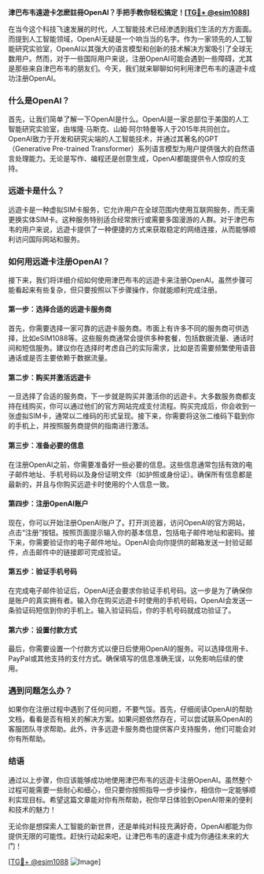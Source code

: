 **津巴布韦遠遊卡怎麽註冊OpenAI？手把手教你轻松搞定！[[TG💪+ @esim1088](https://t.me/s/esim1088)]**

在当今这个科技飞速发展的时代，人工智能技术已经渗透到我们生活的方方面面。而提到人工智能领域，OpenAI无疑是一个响当当的名字。作为一家领先的人工智能研究实验室，OpenAI以其强大的语言模型和创新的技术解决方案吸引了全球无数用户。然而，对于一些国际用户来说，注册OpenAI可能会遇到一些障碍，尤其是那些来自津巴布韦的朋友们。今天，我们就来聊聊如何利用津巴布韦的遠遊卡成功注册OpenAI。

### 什么是OpenAI？

首先，让我们简单了解一下OpenAI是什么。OpenAI是一家总部位于美国的人工智能研究实验室，由埃隆·马斯克、山姆·阿尔特曼等人于2015年共同创立。OpenAI致力于开发和研究尖端的人工智能技术，并通过其著名的GPT（Generative Pre-trained Transformer）系列语言模型为用户提供强大的自然语言处理能力。无论是写作、编程还是创意生成，OpenAI都能提供令人惊叹的支持。

### 远遊卡是什么？

远遊卡是一种虚拟SIM卡服务，它允许用户在全球范围内使用互联网服务，而无需更换实体SIM卡。这种服务特别适合经常旅行或需要多国漫游的人群。对于津巴布韦的用户来说，远遊卡提供了一种便捷的方式来获取稳定的网络连接，从而能够顺利访问国际网站和服务。

### 如何用远遊卡注册OpenAI？

接下来，我们将详细介绍如何使用津巴布韦的远遊卡来注册OpenAI。虽然步骤可能看起来有些复杂，但只要按照以下步骤操作，你就能顺利完成注册。

#### 第一步：选择合适的远遊卡服务商

首先，你需要选择一家可靠的远遊卡服务商。市面上有许多不同的服务商可供选择，比如eSIM1088等。这些服务商通常会提供多种套餐，包括数据流量、通话时间和短信服务。建议你在选择时考虑自己的实际需求，比如是否需要频繁使用语音通话或是否主要依赖于数据流量。

#### 第二步：购买并激活远遊卡

一旦选择了合适的服务商，下一步就是购买并激活你的远遊卡。大多数服务商都支持在线购买，你可以通过他们的官方网站完成支付流程。购买完成后，你会收到一张虚拟SIM卡，通常以二维码的形式呈现。接下来，你需要将这张二维码下载到你的手机上，并按照服务商提供的指南进行激活。

#### 第三步：准备必要的信息

在注册OpenAI之前，你需要准备好一些必要的信息。这些信息通常包括有效的电子邮件地址、手机号码以及身份证明文件（如护照或身份证）。确保所有信息都是最新的，并且与你购买远遊卡时使用的个人信息一致。

#### 第四步：注册OpenAI账户

现在，你可以开始注册OpenAI账户了。打开浏览器，访问OpenAI的官方网站，点击“注册”按钮。按照页面提示输入你的基本信息，包括电子邮件地址和密码。接下来，你需要验证你的电子邮件地址。OpenAI会向你提供的邮箱发送一封验证邮件，点击邮件中的链接即可完成验证。

#### 第五步：验证手机号码

在完成电子邮件验证后，OpenAI还会要求你验证手机号码。这一步是为了确保你是账户的真实拥有者。输入你在购买远遊卡时使用的手机号码，OpenAI会发送一条验证码短信到你的手机上。输入验证码后，你的手机号码就成功验证了。

#### 第六步：设置付款方式

最后，你需要设置一个付款方式以便日后使用OpenAI的服务。可以选择信用卡、PayPal或其他支持的支付方式。确保填写的信息准确无误，以免影响后续的使用。

### 遇到问题怎么办？

如果你在注册过程中遇到了任何问题，不要气馁。首先，仔细阅读OpenAI的帮助文档，看看是否有相关的解决方案。如果问题依然存在，可以尝试联系OpenAI的客服团队寻求帮助。此外，许多远遊卡服务商也提供客户支持服务，他们可能会对你有所帮助。

### 结语

通过以上步骤，你应该能够成功地使用津巴布韦的远遊卡注册OpenAI。虽然整个过程可能需要一些耐心和细心，但只要你按照指导一步步操作，相信你一定能够顺利实现目标。希望这篇文章能对你有所帮助，祝你早日体验到OpenAI带来的便利和技术的魅力！

无论你是想探索人工智能的新世界，还是单纯对科技充满好奇，OpenAI都能为你提供无限的可能性。赶快行动起来吧，让津巴布韦的遠遊卡成为你通往未来的大门！

[[TG💪+ @esim1088](https://t.me/s/esim1088) ![Image](https://i.postimg.cc/4NQfJmqS/Snipaste-2025-05-13-00-14-12.png)]